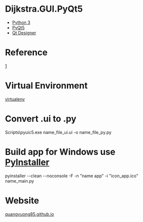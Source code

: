 # Dijkstra.GUI.PyQt5
* [Python 3](https://www.python.org/)
* [PyQt5](https://pypi.org/project/PyQt5/)
* [Qt Designer](https://pypi.org/project/pyqt5-tools/)

# Reference
[1](https://www.learnpyqt.com/)

# Virtual Environment
[virtualenv](https://pypi.org/project/virtualenv/)

# Convert .ui to .py
Scripts\pyuic5.exe name_file_ui.ui -o name_file_py.py

# Build app for Windows use [PyInstaller](https://pyinstaller.readthedocs.io/en/stable/)
pyinstaller --clean --noconsole -F -n "name app" -i "icon_app.ico" name_main.py

# Website
[quangvuong85.github.io](https://quangvuong85.github.io/)